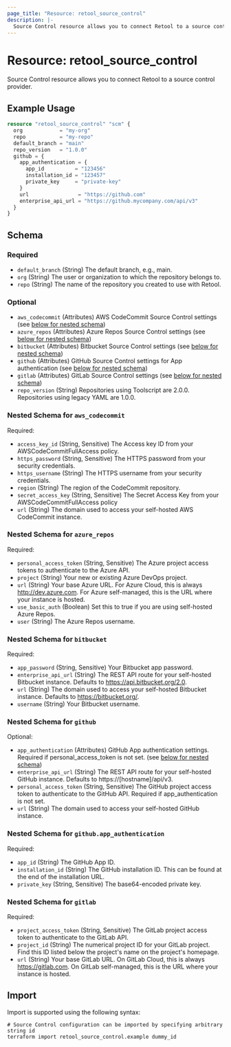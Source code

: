 ```yaml
---
page_title: "Resource: retool_source_control"
description: |-
  Source Control resource allows you to connect Retool to a source control provider.
---
```


# Resource: retool_source_control

Source Control resource allows you to connect Retool to a source control provider.

## Example Usage

```terraform
resource "retool_source_control" "scm" {
  org            = "my-org"
  repo           = "my-repo"
  default_branch = "main"
  repo_version   = "1.0.0"
  github = {
    app_authentication = {
      app_id          = "123456"
      installation_id = "123457"
      private_key     = "private-key"
    }
    url                = "https://github.com"
    enterprise_api_url = "https://github.mycompany.com/api/v3"
  }
}
```

<!-- schema generated by tfplugindocs -->
## Schema

### Required

- `default_branch` (String) The default branch, e.g., main.
- `org` (String) The user or organization to which the repository belongs to.
- `repo` (String) The name of the repository you created to use with Retool.

### Optional

- `aws_codecommit` (Attributes) AWS CodeCommit Source Control settings (see [below for nested schema](#nestedatt--aws_codecommit))
- `azure_repos` (Attributes) Azure Repos Source Control settings (see [below for nested schema](#nestedatt--azure_repos))
- `bitbucket` (Attributes) Bitbucket Source Control settings (see [below for nested schema](#nestedatt--bitbucket))
- `github` (Attributes) GitHub Source Control settings for App authentication (see [below for nested schema](#nestedatt--github))
- `gitlab` (Attributes) GitLab Source Control settings (see [below for nested schema](#nestedatt--gitlab))
- `repo_version` (String) Repositories using Toolscript are 2.0.0. Repositories using legacy YAML are 1.0.0.

<a id="nestedatt--aws_codecommit"></a>
### Nested Schema for `aws_codecommit`

Required:

- `access_key_id` (String, Sensitive) The Access key ID from your AWSCodeCommitFullAccess policy.
- `https_password` (String, Sensitive) The HTTPS password from your security credentials.
- `https_username` (String) The HTTPS username from your security credentials.
- `region` (String) The region of the CodeCommit repository.
- `secret_access_key` (String, Sensitive) The Secret Access Key from your AWSCodeCommitFullAccess policy
- `url` (String) The domain used to access your self-hosted AWS CodeCommit instance.


<a id="nestedatt--azure_repos"></a>
### Nested Schema for `azure_repos`

Required:

- `personal_access_token` (String, Sensitive) The Azure project access tokens to authenticate to the Azure API.
- `project` (String) Your new or existing Azure DevOps project.
- `url` (String) Your base Azure URL. For Azure Cloud, this is always http://dev.azure.com. For Azure self-managed, this is the URL where your instance is hosted.
- `use_basic_auth` (Boolean) Set this to true if you are using self-hosted Azure Repos.
- `user` (String) The Azure Repos username.


<a id="nestedatt--bitbucket"></a>
### Nested Schema for `bitbucket`

Required:

- `app_password` (String, Sensitive) Your Bitbucket app password.
- `enterprise_api_url` (String) The REST API route for your self-hosted Bitbucket instance. Defaults to https://api.bitbucket.org/2.0.
- `url` (String) The domain used to access your self-hosted Bitbucket instance. Defaults to https://bitbucket.org/.
- `username` (String) Your Bitbucket username.


<a id="nestedatt--github"></a>
### Nested Schema for `github`

Optional:

- `app_authentication` (Attributes) GitHub App authentication settings. Required if personal_access_token is not set. (see [below for nested schema](#nestedatt--github--app_authentication))
- `enterprise_api_url` (String) The REST API route for your self-hosted GitHub instance. Defaults to https://[hostname]/api/v3.
- `personal_access_token` (String, Sensitive) The GitHub project access token to authenticate to the GitHub API. Required if app_authentication is not set.
- `url` (String) The domain used to access your self-hosted GitHub instance.

<a id="nestedatt--github--app_authentication"></a>
### Nested Schema for `github.app_authentication`

Required:

- `app_id` (String) The GitHub App ID.
- `installation_id` (String) The GitHub installation ID. This can be found at the end of the installation URL.
- `private_key` (String, Sensitive) The base64-encoded private key.



<a id="nestedatt--gitlab"></a>
### Nested Schema for `gitlab`

Required:

- `project_access_token` (String, Sensitive) The GitLab project access token to authenticate to the GitLab API.
- `project_id` (String) The numerical project ID for your GitLab project. Find this ID listed below the project's name on the project's homepage.
- `url` (String) Your base GitLab URL. On GitLab Cloud, this is always https://gitlab.com. On GitLab self-managed, this is the URL where your instance is hosted.

## Import

Import is supported using the following syntax:

```shell
# Source Control configuration can be imported by specifying arbitrary string id
terraform import retool_source_control.example dummy_id
```
